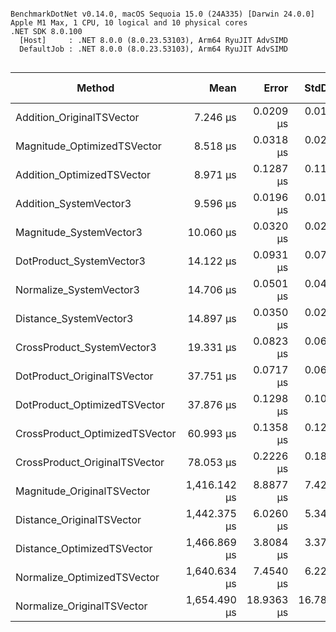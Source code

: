 ```

BenchmarkDotNet v0.14.0, macOS Sequoia 15.0 (24A335) [Darwin 24.0.0]
Apple M1 Max, 1 CPU, 10 logical and 10 physical cores
.NET SDK 8.0.100
  [Host]     : .NET 8.0.0 (8.0.23.53103), Arm64 RyuJIT AdvSIMD
  DefaultJob : .NET 8.0.0 (8.0.23.53103), Arm64 RyuJIT AdvSIMD


```
| Method                         | Mean         | Error      | StdDev     | Ratio  | RatioSD | Allocated | Alloc Ratio |
|------------------------------- |-------------:|-----------:|-----------:|-------:|--------:|----------:|------------:|
| Addition_OriginalTSVector      |     7.246 μs |  0.0209 μs |  0.0195 μs |   0.76 |    0.00 |         - |          NA |
| Magnitude_OptimizedTSVector    |     8.518 μs |  0.0318 μs |  0.0248 μs |   0.89 |    0.00 |         - |          NA |
| Addition_OptimizedTSVector     |     8.971 μs |  0.1287 μs |  0.1141 μs |   0.93 |    0.01 |         - |          NA |
| Addition_SystemVector3         |     9.596 μs |  0.0196 μs |  0.0163 μs |   1.00 |    0.00 |         - |          NA |
| Magnitude_SystemVector3        |    10.060 μs |  0.0320 μs |  0.0250 μs |   1.05 |    0.00 |         - |          NA |
| DotProduct_SystemVector3       |    14.122 μs |  0.0931 μs |  0.0777 μs |   1.47 |    0.01 |         - |          NA |
| Normalize_SystemVector3        |    14.706 μs |  0.0501 μs |  0.0444 μs |   1.53 |    0.01 |         - |          NA |
| Distance_SystemVector3         |    14.897 μs |  0.0350 μs |  0.0292 μs |   1.55 |    0.00 |         - |          NA |
| CrossProduct_SystemVector3     |    19.331 μs |  0.0823 μs |  0.0687 μs |   2.01 |    0.01 |         - |          NA |
| DotProduct_OriginalTSVector    |    37.751 μs |  0.0717 μs |  0.0671 μs |   3.93 |    0.01 |         - |          NA |
| DotProduct_OptimizedTSVector   |    37.876 μs |  0.1298 μs |  0.1084 μs |   3.95 |    0.01 |         - |          NA |
| CrossProduct_OptimizedTSVector |    60.993 μs |  0.1358 μs |  0.1204 μs |   6.36 |    0.02 |         - |          NA |
| CrossProduct_OriginalTSVector  |    78.053 μs |  0.2226 μs |  0.1858 μs |   8.13 |    0.02 |         - |          NA |
| Magnitude_OriginalTSVector     | 1,416.142 μs |  8.8877 μs |  7.4216 μs | 147.58 |    0.78 |       1 B |          NA |
| Distance_OriginalTSVector      | 1,442.375 μs |  6.0260 μs |  5.3419 μs | 150.31 |    0.59 |       1 B |          NA |
| Distance_OptimizedTSVector     | 1,466.869 μs |  3.8084 μs |  3.3761 μs | 152.87 |    0.42 |       1 B |          NA |
| Normalize_OptimizedTSVector    | 1,640.634 μs |  7.4540 μs |  6.2244 μs | 170.98 |    0.69 |       1 B |          NA |
| Normalize_OriginalTSVector     | 1,654.490 μs | 18.9363 μs | 16.7865 μs | 172.42 |    1.71 |       1 B |          NA |
